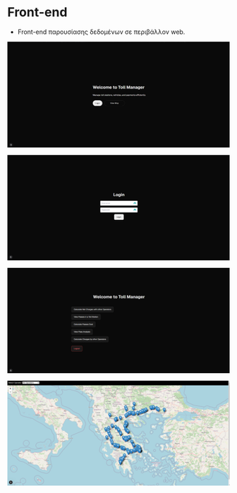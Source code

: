 # Front-end

- Front-end παρουσίασης δεδομένων σε περιβάλλον web.

![image alt](./initial_page.png)

![image alt](./login_page.png)

![image alt](./operators_page.png)

![image alt](./map.png)
